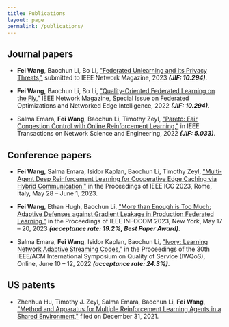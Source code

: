 ```yaml
---
title: Publications
layout: page
permalink: /publications/
---
```


## Journal papers

- **Fei Wang**, Baochun Li, Bo Li, ["Federated Unlearning and Its Privacy Threats,"]() submitted to IEEE Network Magazine, 2023 _**(JIF: 10.294)**_.


- **Fei Wang**, Baochun Li, Bo Li, ["Quality-Oriented Federated Learning on the Fly,"](https://ieeexplore.ieee.org/document/9964016) IEEE Network Magazine, Special Issue on Federated Optimizations and Networked Edge Intelligence, 2022 _**(JIF: 10.294)**_.


- Salma Emara, **Fei Wang**, Baochun Li, Timothy Zeyl, ["Pareto: Fair Congestion Control with Online Reinforcement Learning,"](https://ieeexplore.ieee.org/document/9803860) in IEEE Transactions on Network Science and Engineering, 2022 _**(JIF: 5.033)**_.


## Conference papers

- **Fei Wang**, Salma Emara, Isidor Kaplan, Baochun Li, Timothy Zeyl, ["Multi-Agent Deep Reinforcement Learning for Cooperative Edge Caching via Hybrid Communication,"]() in the Proceedings of IEEE ICC 2023, Rome, Italy, May 28 – June 1, 2023.

- **Fei Wang**, Ethan Hugh, Baochun Li, ["More than Enough is Too Much: Adaptive Defenses against Gradient Leakage in Production Federated Learning,"](https://iqua.ece.toronto.edu/papers/feiwang-infocom23.pdf) in the Proceedings of IEEE INFOCOM 2023, New York, May 17 – 20, 2023 _**(acceptance rate: 19.2%, Best Paper Award)**_.

- Salma Emara, **Fei Wang**, Isidor Kaplan, Baochun Li, ["Ivory: Learning Network Adaptive Streaming Codes,"](https://ieeexplore.ieee.org/abstract/document/9812911) in the Proceedings of the 30th IEEE/ACM International Symposium on Quality of Service (IWQoS), Online, June 10 – 12, 2022 _**(acceptance rate: 24.3%)**_.


## US patents

- Zhenhua Hu, Timothy J. Zeyl, Salma Emara, Baochun Li, **Fei Wang**, ["Method and Apparatus for Multiple Reinforcement Learning Agents in a Shared Environment,"]() filed on December 31, 2021.
